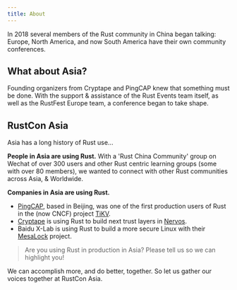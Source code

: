 ```yaml
---
title: About
---
```


In 2018 several members of the Rust community in China began talking: Europe, North America, and now South America have their own community conferences.

## What about Asia?

Founding organizers from Cryptape and PingCAP knew that something must be done. With the support & assistance of the Rust Events team itself, as well as the RustFest Europe team, a conference began to take shape.

## RustCon Asia

Asia has a long history of Rust use...

**People in Asia are using Rust.** With a 'Rust China Community' group on Wechat of over 300 users and other Rust centric learning groups (some with over 80 members), we wanted to connect with other Rust communities across Asia, & Worldwide.

**Companies in Asia are using Rust.** 

* [PingCAP](http://pingcap.com/), based in Beijing, was one of the first production users of Rust in the (now CNCF) project [TiKV](http://tikv.org/).
* [Cryptape](https://www.cryptape.com/#/) is using Rust to build next trust layers in [Nervos](http://nervos.org/).
* Baidu X-Lab is using Rust to build a more secure Linux with their [MesaLock](https://github.com/mesalock-linux/) project.

> Are you using Rust in production in Asia? Please tell us so we can highlight you!

We can accomplish more, and do better, together. So let us gather our voices together at RustCon Asia.